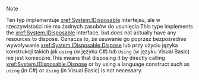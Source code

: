 > [!NOTE]
> <span data-ttu-id="687c1-101">Ten typ implementuje <xref:System.IDisposable> interfejsu, ale w rzeczywistości nie ma żadnych zasobów do usunięcia.</span><span class="sxs-lookup"><span data-stu-id="687c1-101">This type implements the <xref:System.IDisposable> interface, but does not actually have any resources to dispose.</span></span> <span data-ttu-id="687c1-102">Oznacza to, że usuwanie go poprzez bezpośrednie wywoływanie <xref:System.IDisposable.Dispose> lub przy użyciu języka konstrukcji takich jak `using` (w języku C#) lub `Using` (w języku Visual Basic) nie jest konieczne.</span><span class="sxs-lookup"><span data-stu-id="687c1-102">This means that disposing it by directly calling <xref:System.IDisposable.Dispose> or by using a language construct such as `using` (in C#) or `Using` (in Visual Basic) is not necessary.</span></span>
